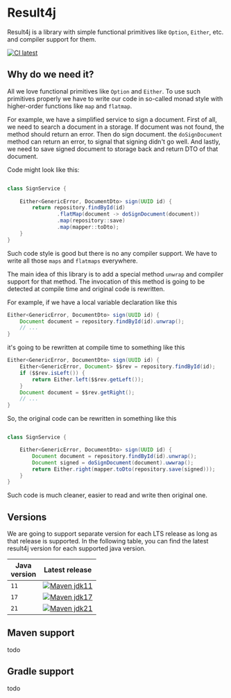 # Result4j

Result4j is a library with simple functional primitives like `Option`, `Either`, etc. and compiler support for them.

[![CI latest](https://github.com/kh-bd/result4j/actions/workflows/main-tests.yml/badge.svg)](https://github.com/kh-bd/result4j/actions/workflows/main-tests.yml)

## Why do we need it?

All we love functional primitives like `Option` and `Either`.
To use such primitives properly we have to write our code in so-called monad style
with higher-order functions like `map` and `flatmap`.

For example, we have a simplified service to sign a document.
First of all, we need to search a document in a storage.
If document was not found, the method should return an error.
Then do sign document. the `doSignDocument` method can return an error, to signal
that signing didn't go well. And lastly, we need to save signed document to storage back
and return DTO of that document.

Code might look like this:

```java

class SignService {
    
    Either<GenericError, DocumentDto> sign(UUID id) {
        return repository.findById(id)
                .flatMap(document -> doSignDocument(document))
                .map(repository::save)
                .map(mapper::toDto);
    }  
}

```

Such code style is good but there is no any compiler support.
We have to write all those `maps` and `flatmaps` everywhere.

The main idea of this library is to add a special method `unwrap` and compiler support for that method.
The invocation of this method is going to be detected at compile time and original code is rewritten.

For example, if we have a local variable declaration like this

```java
Either<GenericError, DocumentDto> sign(UUID id) {
    Document document = repository.findById(id).unwrap();
    // ...
}
```

it's going to be rewritten at compile time to something like this

```java
Either<GenericError, DocumentDto> sign(UUID id) {
    Either<GenericError, Document> $$rev = repository.findById(id);
    if ($$rev.isLeft()) {
        return Either.left($$rev.getLeft());
    }
    Document document = $$rev.getRight();
    // ...
}

```

So, the original code can be rewritten in something like this


```java

class SignService {

    Either<GenericError, DocumentDto> sign(UUID id) {
        Document document = repository.findById(id).unwrap();
        Document signed = doSignDocument(document).uwwrap();
        return Either.right(mapper.toDto(repository.save(signed)));
    }
}

```

Such code is much cleaner, easier to read and write then original one.

## Versions

We are going to support separate version for each LTS release as long as that release is supported.
In the following table, you can find the latest result4j version for each supported java version.

| Java<br/> version | Latest release                                                                                                                                                                                        |
|-------------------|-------------------------------------------------------------------------------------------------------------------------------------------------------------------------------------------------------|
| `11`              | [![Maven jdk11](https://img.shields.io/maven-central/v/dev.khbd.result4j/result4j?color=brightgreen&versionSuffix=_jre11)](https://mvnrepository.com/artifact/dev.khbd.result4j/result4j/0.0.2_jre11) |
| `17`              | [![Maven jdk17](https://img.shields.io/maven-central/v/dev.khbd.result4j/result4j?color=brightgreen&versionSuffix=_jre17)](https://mvnrepository.com/artifact/dev.khbd.result4j/result4j/0.0.1_jre17) |
| `21`              | [![Maven jdk21](https://img.shields.io/maven-central/v/dev.khbd.result4j/result4j?color=brightgreen&versionSuffix=_jre21)](https://mvnrepository.com/artifact/dev.khbd.result4j/result4j/0.0.1_jre21) |

## Maven support

todo

## Gradle support

todo
